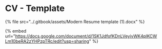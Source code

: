 # CV - Template



{% file src="../.gitbook/assets/Modern Resume template (1).docx" %}

{% embed url="https://docs.google.com/document/d/1SK1JdfofKDnLVeyivWK4plKCWLm10beRA2zYHPzpTRc/edit?usp=sharing" %}

